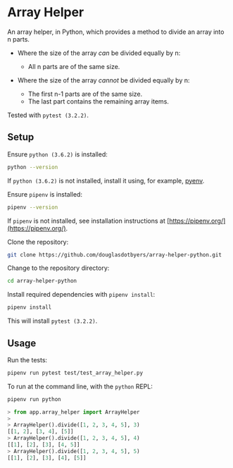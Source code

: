 # Array Helper

An array helper, in Python, which provides a method to divide an array into n parts.


 - Where the size of the array _can_ be divided equally by n:
    - All n parts are of the same size.


 - Where the size of the array _cannot_ be divided equally by n:
    - The first n-1 parts are of the same size.
    - The last part contains the remaining array items.


Tested with `pytest (3.2.2)`.

## Setup

Ensure `python (3.6.2)` is installed:

```bash
python --version
```

If `python (3.6.2)` is not installed, install it using, for example, [pyenv](https://github.com/pyenv/pyenv).

Ensure `pipenv` is installed:

```bash
pipenv --version
```

If `pipenv` is not installed, see installation instructions at [https://pipenv.org/](https://pipenv.org/).

Clone the repository:

```bash
git clone https://github.com/douglasdotbyers/array-helper-python.git
```

Change to the repository directory:

```bash
cd array-helper-python
```

Install required dependencies with `pipenv install`:

```bash
pipenv install
```

This will install `pytest (3.2.2)`.

## Usage

Run the tests:

```bash
pipenv run pytest test/test_array_helper.py
```

To run at the command line, with the `python` REPL:

```bash
pipenv run python
```

```python
> from app.array_helper import ArrayHelper
>
> ArrayHelper().divide([1, 2, 3, 4, 5], 3)
[[1, 2], [3, 4], [5]]
> ArrayHelper().divide([1, 2, 3, 4, 5], 4)
[[1], [2], [3], [4, 5]]
> ArrayHelper().divide([1, 2, 3, 4, 5], 5)
[[1], [2], [3], [4], [5]]
```
